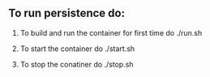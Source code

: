 ## To run persistence do:

1. To build and run the container for first time do 
./run.sh

2. To start the container do
./start.sh

3. To stop the conatiner do 
./stop.sh

